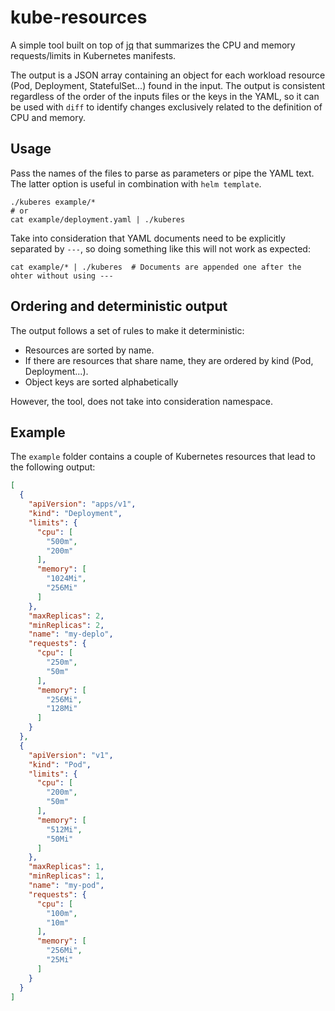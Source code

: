 # kube-resources

A simple tool built on top of [jq](https://stedolan.github.io/jq/) that summarizes the CPU and memory 
requests/limits in Kubernetes manifests.

The output is a JSON array containing an object for each workload resource (Pod, Deployment, StatefulSet...)
found in the input. The output is consistent regardless of the order of the inputs files or the keys in the 
YAML, so it can be used with `diff` to identify changes exclusively related to the definition of CPU and 
memory.

## Usage

Pass the names of the files to parse as parameters or pipe the YAML text. The latter option is useful
in combination with `helm template`.

```shell
./kuberes example/*
# or
cat example/deployment.yaml | ./kuberes
```

Take into consideration that YAML documents need to be explicitly separated by `---`, so doing something 
like this will not work as expected:

```shell
cat example/* | ./kuberes  # Documents are appended one after the ohter without using ---
```

## Ordering and deterministic output

The output follows a set of rules to make it deterministic:

- Resources are sorted by name.
- If there are resources that share name, they are ordered by kind (Pod, Deployment...).
- Object keys are sorted alphabetically

However, the tool, does not take into consideration namespace. 

## Example

The `example` folder contains a couple of Kubernetes resources that lead to the following output:

```json
[
  {
    "apiVersion": "apps/v1",
    "kind": "Deployment",
    "limits": {
      "cpu": [
        "500m",
        "200m"
      ],
      "memory": [
        "1024Mi",
        "256Mi"
      ]
    },
    "maxReplicas": 2,
    "minReplicas": 2,
    "name": "my-deplo",
    "requests": {
      "cpu": [
        "250m",
        "50m"
      ],
      "memory": [
        "256Mi",
        "128Mi"
      ]
    }
  },
  {
    "apiVersion": "v1",
    "kind": "Pod",
    "limits": {
      "cpu": [
        "200m",
        "50m"
      ],
      "memory": [
        "512Mi",
        "50Mi"
      ]
    },
    "maxReplicas": 1,
    "minReplicas": 1,
    "name": "my-pod",
    "requests": {
      "cpu": [
        "100m",
        "10m"
      ],
      "memory": [
        "256Mi",
        "25Mi"
      ]
    }
  }
]
```
